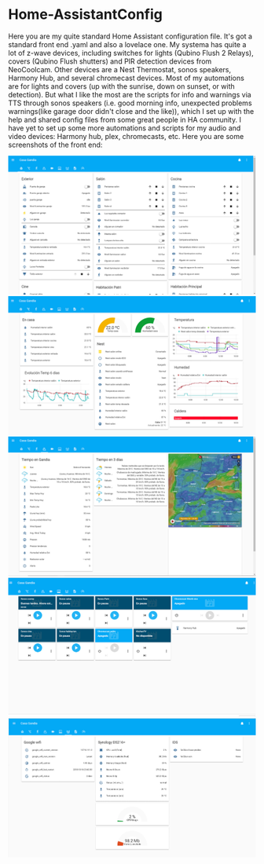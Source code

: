 # Home-AssistantConfig
Here you are my quite standard Home Assistant configuration file. It's  got a standard front end .yaml and also a lovelace one. 
My systema has quite a lot of z-wave devices, including switches for lights (Qubino Flush 2 Relays), covers (Qubino Flush shutters) 
and PIR detection devices from NeoCoolcam. Other devices are a Nest Thermostat, sonos speakers, Harmony Hub, and several chromecast 
devices. Most of my automations are for lights and covers (up with the sunrise, down on sunset, or with detection). But what I like the 
most are the scripts for info and warnings  via TTS through sonos speakers (i.e. good morning info, unexpected problems warnings(like 
garage door didn't close and the like)), which I set up with the help and shared config files  from some great people in HA community. I have yet to 
set up some more automations and scripts for my audio and video devices: Harmony hub, plex, chromecasts, etc.
Here you are some screenshots of the front end: 




![Screenshot](HA1.jpg)
![Screenshot](HA2.jpg)
![Screenshot](HA4.jpg)
![Screenshot](HA5.jpg)
![Screenshot](HA6.jpg)

